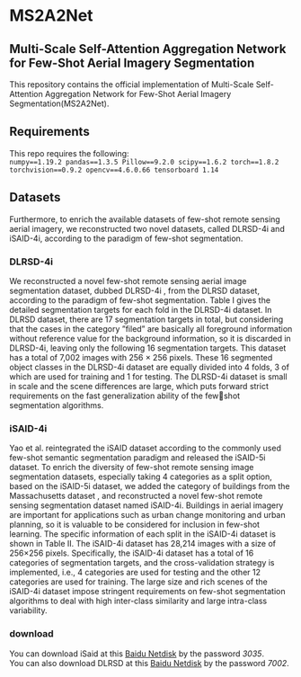 # MS2A2Net
## Multi-Scale Self-Attention Aggregation Network for Few-Shot Aerial Imagery Segmentation
This repository contains the official implementation of Multi-Scale Self-Attention Aggregation Network for Few-Shot Aerial Imagery Segmentation(MS2A2Net).

## Requirements
This repo requires the following:  
`
numpy==1.19.2
pandas==1.3.5
Pillow==9.2.0
scipy==1.6.2
torch==1.8.2
torchvision==0.9.2
opencv==4.6.0.66
tensorboard 1.14
`

## Datasets
Furthermore, to enrich the available datasets of few-shot remote sensing aerial imagery, we reconstructed two novel
datasets, called DLRSD-4i and iSAID-4i, according to the paradigm of few-shot segmentation.  
### DLRSD-4i
We reconstructed a novel few-shot remote sensing aerial image segmentation dataset, dubbed DLRSD-4i , from the DLRSD dataset, according to the paradigm of few-shot segmentation. Table I gives the detailed segmentation targets for each fold in the DLRSD-4i dataset. In DLRSD dataset, there are 17 segmentation targets in
total, but considering that the cases in the category ”filed” are basically all foreground information without reference value
for the background information, so it is discarded in DLRSD-4i, leaving only the following 16 segmentation targets. This
dataset has a total of 7,002 images with 256 × 256 pixels. These 16 segmented object classes in the DLRSD-4i dataset
are equally divided into 4 folds, 3 of which are used for training and 1 for testing. The DLRSD-4i dataset is small in
scale and the scene differences are large, which puts forward strict requirements on the fast generalization ability of the fewshot segmentation algorithms.  
### iSAID-4i
Yao et al. reintegrated the iSAID dataset according to the commonly used few-shot semantic segmentation paradigm and released the iSAID-5i dataset.
To enrich the diversity of few-shot remote sensing image segmentation datasets, especially taking 4 categories as a split option, based on the iSAID-5i dataset, we added the
category of buildings from the Massachusetts dataset , and reconstructed a novel few-shot remote sensing segmentation
dataset named iSAID-4i. Buildings in aerial imagery are important for applications such as urban change monitoring
and urban planning, so it is valuable to be considered for inclusion in few-shot learning. The specific information of
each split in the iSAID-4i dataset is shown in Table II. The iSAID-4i dataset has 28,214 images with a size of 256×256 pixels. Specifically, the iSAID-4i dataset has a total of
16 categories of segmentation targets, and the cross-validation strategy is implemented, i.e., 4 categories are used for testing
and the other 12 categories are used for training. The large size and rich scenes of the iSAID-4i dataset impose stringent
requirements on few-shot segmentation algorithms to deal with high inter-class similarity and large intra-class variability.  
### download
You can download iSaid at this [Baidu Netdisk](https://pan.baidu.com/s/1geZuig2p_HwJgerFGHRG9w) by the password *3035*.  
You can also download DLRSD at this [Baidu Netdisk](https://pan.baidu.com/s/1oYovKl7eEAzgseTPGe16RQ) by the password *7002*.

